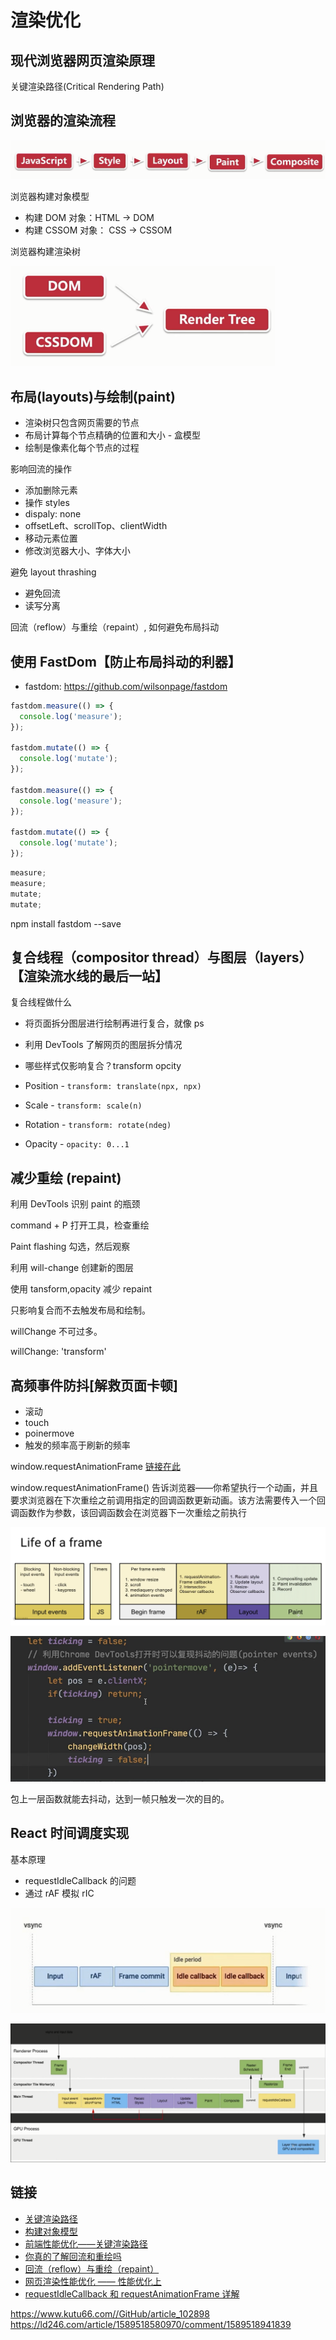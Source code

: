 # 渲染优化

## 现代浏览器网页渲染原理

关键渲染路径(Critical Rendering Path)

## 浏览器的渲染流程

![03_221602.png](./img/03_221602.png)

浏览器构建对象模型

- 构建 DOM 对象：HTML -> DOM
- 构建 CSSOM 对象： CSS -> CSSOM

浏览器构建渲染树

![03_222200.png](./img/03_222200.png)

## 布局(layouts)与绘制(paint)

- 渲染树只包含网页需要的节点
- 布局计算每个节点精确的位置和大小 - 盒模型
- 绘制是像素化每个节点的过程

影响回流的操作

- 添加删除元素
- 操作 styles
- dispaly: none
- offsetLeft、scrollTop、clientWidth
- 移动元素位置
- 修改浏览器大小、字体大小

避免 layout thrashing

- 避免回流
- 读写分离

回流（reflow）与重绘（repaint）, 如何避免布局抖动

## 使用 FastDom【防止布局抖动的利器】

- fastdom: https://github.com/wilsonpage/fastdom

```js
fastdom.measure(() => {
  console.log('measure');
});

fastdom.mutate(() => {
  console.log('mutate');
});

fastdom.measure(() => {
  console.log('measure');
});

fastdom.mutate(() => {
  console.log('mutate');
});
```

```js
measure;
measure;
mutate;
mutate;
```

npm install fastdom --save

## 复合线程（compositor thread）与图层（layers）【渲染流水线的最后一站】

复合线程做什么

- 将页面拆分图层进行绘制再进行复合，就像 ps
- 利用 DevTools 了解网页的图层拆分情况
- 哪些样式仅影响复合？transform opcity

- Position - `transform: translate(npx, npx)`
- Scale - `transform: scale(n)`
- Rotation - `transform: rotate(ndeg)`
- Opacity - `opacity: 0...1`

## 减少重绘 (repaint)

利用 DevTools 识别 paint 的瓶颈

command + P 打开工具，检查重绘

Paint flashing 勾选，然后观察

利用 will-change 创建新的图层

使用 tansform,opacity 减少 repaint

只影响复合而不去触发布局和绘制。

willChange 不可过多。

willChange: 'transform'

## 高频事件防抖[解救页面卡顿]

- 滚动
- touch
- poinermove
- 触发的频率高于刷新的频率

window.requestAnimationFrame [链接在此](https://developer.mozilla.org/zh-CN/docs/Web/API/Window/requestAnimationFrame)

window.requestAnimationFrame() 告诉浏览器——你希望执行一个动画，并且要求浏览器在下次重绘之前调用指定的回调函数更新动画。该方法需要传入一个回调函数作为参数，该回调函数会在浏览器下一次重绘之前执行

![03-5f2bea6be0827.png](./img/03-5f2bea6be0827.png)

![03-5f2beb9c73852_articlex.png](./img/03-5f2beb9c73852_articlex.png)

包上一层函数就能去抖动，达到一帧只触发一次的目的。

## React 时间调度实现

基本原理

- requestIdleCallback 的问题
- 通过 rAF 模拟 rIC

![03_232336.png](./img/03_232336.png)

![03_232558.png](./img/03_232558.png)

## 链接

- [关键渲染路径](https://developers.google.cn/web/fundamentals/performance/critical-rendering-path/)
- [构建对象模型](https://developers.google.com/web/fundamentals/performance/critical-rendering-path/constructing-the-object-model?hl=zh-cn)
- [前端性能优化——关键渲染路径](https://blog.csdn.net/weixin_34318272/article/details/88860535)
- [你真的了解回流和重绘吗](https://segmentfault.com/a/1190000017329980)
- [回流（reflow）与重绘（repaint）](https://blog.csdn.net/qq_36647038/article/details/84073605)
- [网页渲染性能优化 —— 性能优化上](https://zhuanlan.zhihu.com/p/39878259)
- [requestIdleCallback 和 requestAnimationFrame 详解](https://www.jianshu.com/p/2771cb695c81)

https://www.kutu66.com//GitHub/article_102898
https://ld246.com/article/1589518580970/comment/1589518941839
